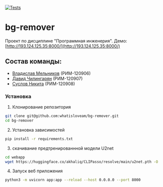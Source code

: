 [![Tests](https://github.com/whatisloveam/bg-remover/actions/workflows/python-app.yml/badge.svg)](https://github.com/whatisloveam/bg-remover/actions/workflows/python-app.yml)
# bg-remover
Проект по дисциплине "Программная инженерия".
Демо: [http://193.124.125.35:8000/](http://193.124.125.35:8000/)
## Состав команды:
* [Владислав Мельников](https://github.com/whatisloveam) (РИМ-120906)
* [Давид Чилингарян](https://github.com/DavidChili34) (РИМ-120907)
* [Суслов Никита](https://github.com/SSLV90) (РИМ-120908)

### Установка
1. Клонирование репозитория
```bash
git clone git@github.com:whatisloveam/bg-remover.git
cd bg-remover
```

2. Установка зависимостей
```bash
pip install -r requirements.txt
```


3. скачивание предтренированнной модели U2net
```bash
cd webapp
wget https://huggingface.co/akhaliq/CLIPasso/resolve/main/u2net.pth -O ./ckpt/u2net.pth
```


4. Запуск веб приложения
```bash
python3 -m uvicorn app:app --reload --host 0.0.0.0 --port 8000
```
